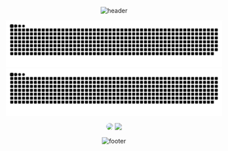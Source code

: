 <div align="center">
  
![header](https://capsule-render.vercel.app/api?type=waving&color=timeGradient&height=100&section=header&&text=Hi%20there&fontSize=50&animation=twinkling&fontColor=cccccc&fontAlignY=80)

![Snake](https://github.com/overtae/overtae/blob/output/github-snake.svg#gh-light-mode-only)
![Snake](https://github.com/overtae/overtae/blob/output/github-snake-dark.svg#gh-dark-mode-only)
  
<a href="https://github.com/anuraghazra/github-readme-stats"><img src="https://github-readme-stats.vercel.app/api/top-langs/?username=overtae&layout=compact&langs_count=6" style="height:150px;border-radius:50px;" /></a>
<a href="https://opgc.me/#/users/overtae" target="_blank"><img src="https://api.opgc.me/githubs/users/overtae/tag/?theme=rainbow" style="height:150px;" /></a>

![footer](https://capsule-render.vercel.app/api?type=waving&color=timeGradient&reversal=true&height=100&section=footer)
  
</div>
